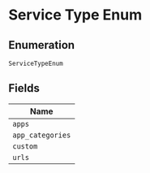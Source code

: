 
# Service Type Enum

## Enumeration

`ServiceTypeEnum`

## Fields

| Name |
|  --- |
| `apps` |
| `app_categories` |
| `custom` |
| `urls` |

